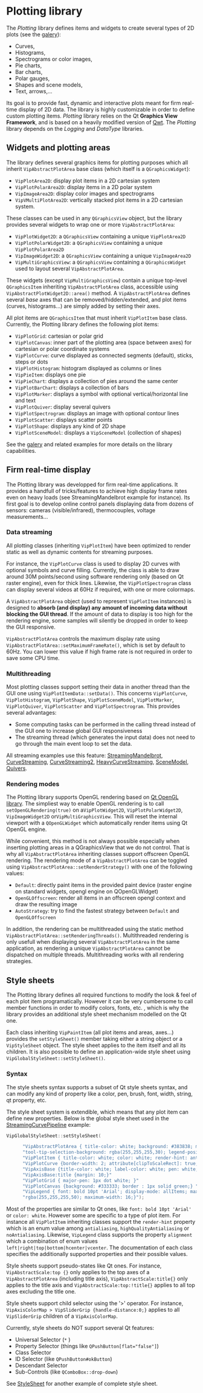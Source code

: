 


# Plotting library

The *Plotting* library defines items and widgets to create several types of 2D plots (see the [galery](galery.md)):

-	Curves,
-	Histograms,
-	Spectrograms or color images,
-	Pie charts,
-	Bar charts,
-	Polar gauges,
-	Shapes and scene models,
-	Text, arrows,... 

Its goal is to provide fast, dynamic and interactive plots meant for firm real-time display of 2D data. The library is highly customizable in order to define custom plotting items. *Plotting* library relies on the Qt **Graphics View Framework**, and is based on a heavily modified version of [Qwt](https://qwt.sourceforge.io/). The *Plotting* library depends on the *Logging* and *DataType* libraries.

## Widgets and plotting areas

The library defines several graphics items for plotting purposes which  all inherit `VipAbstractPlotArea` base class (which itself is a `QGraphicsWidget`):

-	`VipPlotArea2D`: display plot items in a 2D cartesian system
-	`VipPlotPolarArea2D`: display items in a 2D polar system
-	`VipImageArea2D`: display color images and spectrograms
-	`VipVMultiPlotArea2D`: vertically stacked plot items in a 2D cartesian system.

These classes can be used in any `QGraphicsView` object, but the library provides several widgets to wrap one or more `VipAbstractPlotArea`:

-	`VipPlotWidget2D`: a `QGraphicsView` containing a unique `VipPlotArea2D`
-	`VipPlotPolarWidget2D`: a `QGraphicsView` containing a unique `VipPlotPolarArea2D`
-	`VipImageWidget2D`: a `QGraphicsView` containing a unique `VipImageArea2D`
-	`VipMultiGraphicsView`: a `QGraphicsView` containing a `QGraphicsWidget` used to layout several `VipAbstractPlotArea`.

These widgets (except `VipMultiGraphicsView`) contain a unique top-level `QGraphicsItem` inheriting `VipAbstractPlotArea` class, accessible using `VipAbstractPlotWidget2D::area()` method. A `VipAbstractPlotArea` defines several *base* axes that can be removed/hidden/extended, and plot items (curves, histograms...) are simply added by setting their axes.

All plot items are `QGraphicsItem` that must inherit `VipPlotItem` base class. Currently, the Plotting library defines the following plot items:

-	`VipPlotGrid`: cartesian or polar grid
-	`VipPlotCanvas`: inner part of the plotting area (space between axes) for cartesian or polar coordinate systems
-	`VipPlotCurve`: curve displayed as connected segments (default), sticks, steps or dots
-	`VipPlotHistogram`: histogram displayed as columns or lines
-	`VipPieItem`: displays one pie
-	`VipPieChart`: displays a collection of pies around the same center
-	`VipPlotBarChart`: displays a collection of bars
-	`VipPlotMarker`: displays a symbol with optional vertical/horizontal line and text
-	`VipPlotQuiver`: display several quivers
-	`VipPlotSpectrogram`: displays an image with optional contour lines
-	`VipPlotScatter`: displays scatter points
-	`VipPlotShape`: displays any kind of 2D shape
-	`VipPlotSceneModel`: displays a `VipSceneModel` (collection of shapes)

See the [galery](galery.md) and related examples for more details on the library capabilities.

## Firm real-time display
The Plotting library was developped for firm real-time applications. It provides a handfull of tricks/features to achieve high display frame rates even on heavy loads (see StreamingMandelbrot example for instance). Its first goal is to develop online control panels displaying data from dozens of sensors: cameras (visible/infrared), thermocouples, voltage measurements...

### Data streaming
All plotting classes (inheriting `VipPlotItem`) have been optimized to render static as well as dynamic contents for streaming purposes.

For instance, the `VipPlotCurve` class is used to display 2D curves with optional symbols and curve filling. Currently, the class is able to draw around 30M points/second using software rendering only (based on Qt raster engine), even for thick lines. Likewise, the `VipPlotSpectrogram` class can display several videos at 60Hz if required, with one or more colormaps.

A `VipAbstractPlotArea` object (used to represent `VipPlotItem` instances) is designed to **absorb (and display) any amount of incoming data without blocking the GUI thread**. If the amount of data to display is too high for the rendering engine, some samples will silently be dropped in order to keep the GUI responsive.

`VipAbstractPlotArea` controls the maximum display rate using `VipAbstractPlotArea::setMaximumFrameRate()`, which is set by default to 60Hz. You can lower this value if high frame rate is not required in order to save some CPU time.

### Multithreading

Most plotting classes support setting their data in another thread than the GUI one using `VipPlotItemData::setData()`. This concerns `VipPlotCurve`, `VipPlotHistogram`, `VipPlotShape`, `VipPlotSceneModel`, `VipPlotMarker`, `VipPlotQuiver`, `VipPlotScatter` and `VipPlotSpectrogram`. This provides several advantages:

- Some computing tasks can be performed in the calling thread instead of the GUI one to increase global GUI responsiveness
- The streaming thread (which generates the input data) does not need to go through the main event loop to set the data.

All streaming examples use this feature: [StreamingMandelbrot](../src/Tests/Plotting/StreamingMandelbrot/main.cpp), [CurveStreaming](../src/tests/Plotting/CurveStreaming/main.cpp), [CurveStreaming2](../src/tests/Plotting/CurveStreaming2/main.cpp), [HeavyCurveStreaming](../src/tests/Plotting/HeavyCurveStreaming/main.cpp), [SceneModel](../src/tests/Plotting/SceneModel/main.cpp), [Quivers](../src/tests/Plotting/Quivers/main.cpp).

### Rendering modes

The Plotting library supports OpenGL rendering based on [Qt OpenGL library]( https://doc.qt.io/qt-6/qtopengl-index.html). The simpliest way to enable OpenGL rendering is to call `setOpenGLRendering(true)` on a`VipPlotWidget2D`, `VipPlotPolarWidget2D`, `VipImageWidget2D` or`VipMultiGraphicsView`. This will reset the internal viewport with a `QOpenGLWidget` which automatically render items using Qt OpenGL engine.

While convenient, this method is not always possible especially when inserting plotting areas in a QGraphicsView that we do not control. That is why all `VipAbstractPlotArea` inheriting classes support offscreen OpenGL rendering. The rendering mode of a `VipAbstractPlotArea` can be toggled using `VipAbstractPlotArea::setRenderStrategy()` with one of the following values:

- `Default`: directly paint items in the provided paint device (raster engine on standard widgets, opengl engine on QOpenGLWidget)
- `OpenGLOffscreen`: render all items in an offscreen opengl context and draw the resulting image
- `AutoStrategy`: try to find the fastest strategy between `Default` and `OpenGLOffscreen`

In addition, the rendering can be multithreaded using the static method  `VipAbstractPlotArea::setRenderingThreads()`. Multithreaded rendering is only usefull when displaying several `VipAbstractPlotArea` in the same application, as rendering a unique `VipAbstractPlotArea` cannot be dispatched on multiple threads. Multithreading works with all rendering strategies.

## Style sheets

The Plotting library defines all required functions to modify the look & feel of each plot item programatically.  However it can be very cumbersome to call member functions in order to modify colors, fonts, etc. , which is why the library provides an additional style sheet mechanism modelled on the Qt one.

Each class inheriting `VipPaintItem` (all plot items and areas, axes...) provides the `setStyleSheet()` member taking either a string object or a `VipStyleSheet` object. The style sheet applies to the item itself and all its children. It is also possible to define an application-wide style sheet using `VipGlobalStyleSheet::setStyleSheet()`.

### Syntax

The style sheets syntax supports a subset of Qt style sheets syntax, and can modify any kind of property like a color, pen, brush, font, width, string, qt property, etc.

The style sheet system is extendible, which means that any plot item can define new properties. Below is the global style sheet used in the [StreamingCurvePipeline](../src/tests/Gui/StreamingCurvePipeline/main.cpp) example:

```cpp
VipGlobalStyleSheet::setStyleSheet(

	  "VipAbstractPlotArea { title-color: white; background: #383838; mouse-wheel-zoom: true; mouse-panning:leftButton; colorpalette: set1; tool-tip-selection-border: yellow; "
	  "tool-tip-selection-background: rgba(255,255,255,30); legend-position: innerTopLeft; legend-border-distance:20; }"
	  "VipPlotItem { title-color: white; color: white; render-hint: antialiasing; }"
	  "VipPlotCurve {border-width: 2; attribute[clipToScaleRect]: true; }"
	  "VipAxisBase {title-color: white; label-color: white; pen: white;}"
	  "VipAxisBase:title {margin: 10;}"
	  "VipPlotGrid { major-pen: 1px dot white; }"
	  "VipPlotCanvas {background: #333333; border : 1px solid green;} "
	  "VipLegend { font: bold 10pt 'Arial'; display-mode: allItems; max-columns: 1; color: white; alignment:hcenter|vcenter; expanding-directions:vertical; border:white; border-radius:5px; background: "
	  "rgba(255,255,255,50); maximum-width: 16;}");
```
Most of the properties are similar to Qt ones, like `font: bold 10pt 'Arial'` or `color: white`. However some are specific to a type of plot item. For instance all `VipPlotItem` inheriting classes support the `render-hint` property which is an enum value among `antialiasing`, `highQualityAntialiasing` or `noAntialiasing`.  Likewise, `VipLegend` class  supports the property `alignment` which a combination of enum values `left|right|top|bottom|hcenter|vcenter`. The documentation of each class specifies the additionally supported properties and their possible values.

Style sheets support pseudo-states like Qt ones. For instance, `VipAbstractScale:top {}` only applies to the top axes of a `VipAbstractPlotArea` (including title axis), `VipAbstractScale:title{}` only applies to the title axis and `VipAbstractScale:top:!title{}` applies to all top axes excluding the title one.

Style sheets support child selector using the '>' operator. For instance, `VipAxisColorMap > VipSliderGrip {handle-distance:0;}` applies to all `VipSliderGrip` children of a `VipAxisColorMap`.

Currently, style sheets do NOT support several Qt features:

- Universal Selector (`*` )
- Property Selector (things like `QPushButton[flat="false"]`)
- Class Selector
- ID Selector (like `QPushButton#okButton`)
- Descendant Selector
- Sub-Controls (like `QComboBox::drop-down`)

See [StyleSheet](../src/tests/Plotting/StyleSheet/main.cpp) for another example of complete style sheet.

